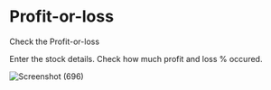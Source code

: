 # Profit-or-loss
Check the Profit-or-loss

Enter the stock details.
Check how much profit and loss % occured.

![Screenshot (696)](https://user-images.githubusercontent.com/115067667/197598549-d1d8b859-905c-4f05-af3e-d89a57444cda.png)

